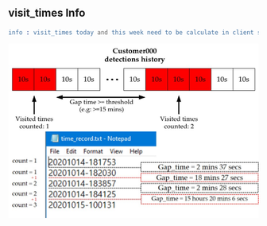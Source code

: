 
## visit_times Info
```erlang
info : visit_times today and this week need to be calculate in client side, based on visit_gap_time and retrieved timestamps from specific days
```
<img src="visit_times_count_1.jpg" alt="Visit times counting concept" style="width:600px;" class="center">
<head>
<meta name="viewport" content="width=device-width, initial-scale=1">
<style>
img {
  display: block;
  margin-left: auto;
  margin-right: auto;
}
</style>
</head>

<img src="visit_times_count_2.jpg" alt="Visit times counting concept" style="width:600px;" class="center">
<head>
<meta name="viewport" content="width=device-width, initial-scale=1">
<style>
img {
  display: block;
  margin-left: auto;
  margin-right: auto;
}
</style>
</head>





<!-- ```elixir
idea: 

db
|> specific days 
|> visit_gap_time
|> visit_times[ today, week  ]

``` -->